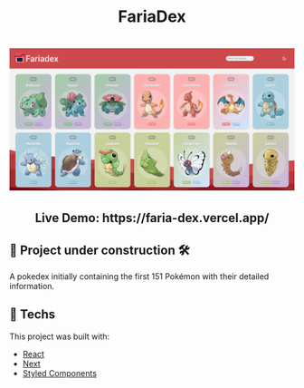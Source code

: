 <h1 align="center">FariaDex</h1>

<h1 align="center">
    <img alt="FariaDex Homepage" title="FariaDex Homepage" src="./fariadex-homepage.png" width="700px"  />
</h1>

<h2 align="center">Live Demo: https://faria-dex.vercel.app/ </h2>

## 🚧 Project under construction 🛠

A pokedex initially containing the first 151 Pokémon with their detailed information.

## 🚀 Techs

This project was built with:

- [React](https://reactjs.org)
- [Next](https://nextjs.org/)
- [Styled Components](https://styled-components.com/)
